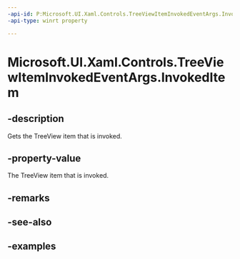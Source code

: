 ```yaml
---
-api-id: P:Microsoft.UI.Xaml.Controls.TreeViewItemInvokedEventArgs.InvokedItem
-api-type: winrt property

---
```

<!-- Property syntax.
public object InvokedItem { get; }
-->

# Microsoft.UI.Xaml.Controls.TreeViewItemInvokedEventArgs.InvokedItem


## -description

Gets the TreeView item that is invoked.


## -property-value

The TreeView item that is invoked.


## -remarks


## -see-also


## -examples


